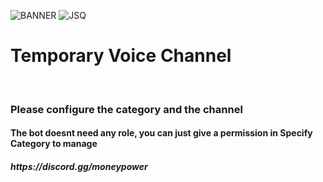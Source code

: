 ![BANNER](https://user-images.githubusercontent.com/75095826/128488777-c8a0def3-93be-4c67-86ea-09ae7c67abb2.png)
![JSQ](https://user-images.githubusercontent.com/75095826/128624154-95a53acb-89d1-4b03-a6b5-6e9a3d8a9b21.png)

<h1>Temporary Voice Channel</h1><br>
<h3>Please configure the category and the channel</h3>

<h4>The bot doesnt need any role, you can just give a permission in Specify Category to manage</h4>
<h5>https://discord.gg/moneypower</h5>
